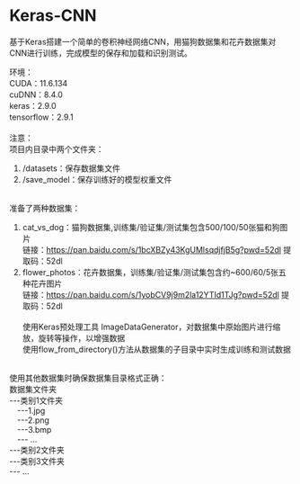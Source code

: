 # Keras-CNN
基于Keras搭建一个简单的卷积神经网络CNN，用猫狗数据集和花卉数据集对CNN进行训练，完成模型的保存和加载和识别测试。<br />

环境：<br />
CUDA：11.6.134<br />
cuDNN：8.4.0<br />
keras：2.9.0<br />
tensorflow：2.9.1<br /><br />
注意：<br />
项目内目录中两个文件夹：<br />
1. /datasets：保存数据集文件<br />
2. /save_model：保存训练好的模型权重文件<br /><br />

准备了两种数据集：<br />
1. cat_vs_dog：猫狗数据集,训练集/验证集/测试集包含500/100/50张猫和狗图片<br />
链接：https://pan.baidu.com/s/1bcXBZy43KgUMlsqdjfjB5g?pwd=52dl 提取码：52dl<br />
2. flower_photos：花卉数据集，训练集/验证集/测试集包含约~600/60/5张五种花卉图片<br />
链接：https://pan.baidu.com/s/1yobCV9j9m2la12YTId1TJg?pwd=52dl 提取码：52dl<br /><br />
使用Keras预处理工具 ImageDataGenerator，对数据集中原始图片进行缩放，旋转等操作，以增强数据<br />
使用flow_from_directory()方法从数据集的子目录中实时生成训练和测试数据<br /><br />

使用其他数据集时确保数据集目录格式正确：<br />
数据集文件夹<br />
---类别1文件夹<br />
&emsp;---1.jpg<br />
&emsp;---2.png<br />
&emsp;---3.bmp<br />
&emsp;--- ...<br />
---类别2文件夹<br />
---类别3文件夹<br />
--- ...
